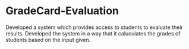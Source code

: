# GradeCard-Evaluation

Developed a system which provides access to students to evaluate their results. Developed the system in a way that it caluculates the grades of students based on the input given.
